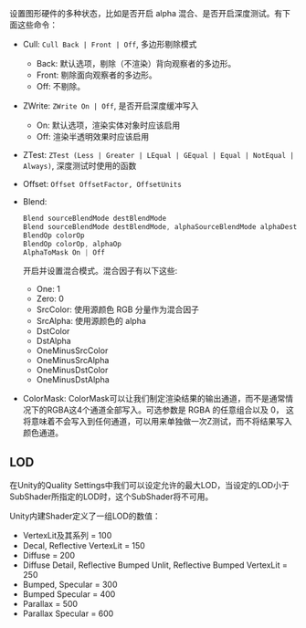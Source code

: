 设置图形硬件的多种状态，比如是否开启 alpha 混合、是否开启深度测试。有下面这些命令：

- Cull: `Cull Back | Front | Off`, 多边形剔除模式
    - Back: 默认选项，剔除（不渲染）背向观察者的多边形。
    - Front: 剔除面向观察者的多边形。
    - Off: 不剔除。
- ZWrite: `ZWrite On | Off`, 是否开启深度缓冲写入
    - On: 默认选项，渲染实体对象时应该启用
    - Off: 渲染半透明效果时应该启用
- ZTest: `ZTest (Less | Greater | LEqual | GEqual | Equal | NotEqual | Always)`, 深度测试时使用的函数
- Offset: `Offset OffsetFactor, OffsetUnits`
- Blend:

  ```glsl
  Blend sourceBlendMode destBlendMode
  Blend sourceBlendMode destBlendMode, alphaSourceBlendMode alphaDestBlendNode
  BlendOp colorOp
  BlendOp colorOp, alphaOp
  AlphaToMask On | Off
  ```

  开启并设置混合模式。混合因子有以下这些:
    - One: 1
    - Zero: 0
    - SrcColor: 使用源颜色 RGB 分量作为混合因子
    - SrcAlpha: 使用源颜色的 alpha
    - DstColor
    - DstAlpha
    - OneMinusSrcColor
    - OneMinusSrcAlpha
    - OneMinusDstColor
    - OneMinusDstAlpha
- ColorMask: ColorMask可以让我们制定渲染结果的输出通道，而不是通常情况下的RGBA这4个通道全部写入。可选参数是 RGBA 的任意组合以及 0， 这将意味着不会写入到任何通道，可以用来单独做一次Z测试，而不将结果写入颜色通道。

## LOD

在Unity的Quality Settings中我们可以设定允许的最大LOD，当设定的LOD小于SubShader所指定的LOD时，这个SubShader将不可用。

Unity内建Shader定义了一组LOD的数值：

- VertexLit及其系列 = 100
- Decal, Reflective VertexLit = 150
- Diffuse = 200
- Diffuse Detail, Reflective Bumped Unlit, Reflective Bumped VertexLit = 250
- Bumped, Specular = 300
- Bumped Specular = 400
- Parallax = 500
- Parallax Specular = 600